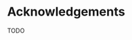 # Acknowledgements

TODO <!-- TODO: grant acknowledgement of the work performed for all significant historical contributors -->
